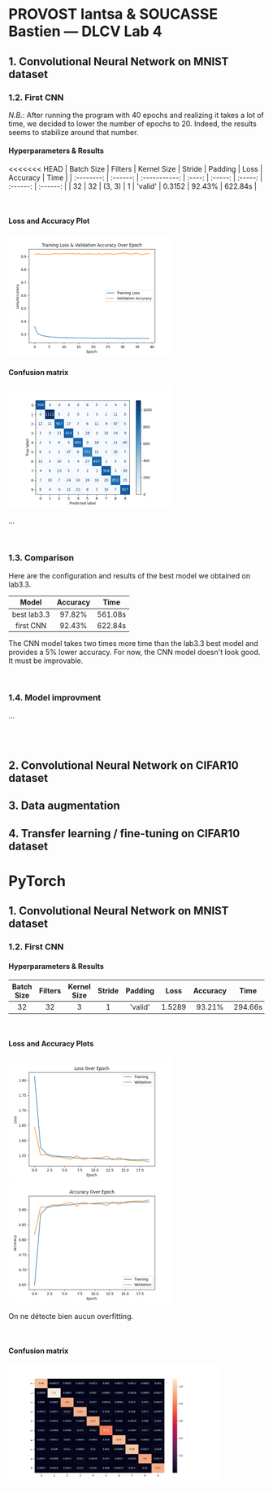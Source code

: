 # PROVOST Iantsa & SOUCASSE Bastien — DLCV Lab 4

<!-- TODO: add machine -->

## 1. Convolutional Neural Network on MNIST dataset

### 1.2. First CNN

*N.B.*: After running the program with 40 epochs and realizing it takes a lot of time, we decided to lower the number of epochs to 20. Indeed, the results seems to stabilize around that number.

#### Hyperparameters & Results

<<<<<<< HEAD
| Batch Size |  Filters |  Kernel Size  | Stride | Padding |   Loss  | Accuracy |   Time   |
| :--------: | :------: | :-----------: | :----: | :-----: | :-----: | :------: | :------: |
|     32     |    32    |    (3, 3)     |   1    | 'valid' |  0.3152 |  92.43%  |  622.84s |

<!-- temps abérant, à voir sur ton ordi -->
<!-- Results for double plots:
SUMMARY:
    - Loss: 0.3228
    - Accuracy: 0.9154
    - Training Time: 1343.11s

Results for two plots:
SUMMARY:
    - Loss: 0.3107
    - Accuracy: 0.9167
    - Training Time: 1282.95s -->

<br>

#### Loss and Accuracy Plot

<img src="plots/ex1/keras/first_model_loss_valacc_over_epoch.png" height="240" />

<br>

#### Confusion matrix

<img src="plots/ex1/keras/first_model_confusion_matrix.png" height="240" />

<br>

<!-- TODO: Comment those results -->
…

<br>

### 1.3. Comparison

Here are the configuration and results of the best model we obtained on lab3.3.

|    Model    | Accuracy |   Time   |
| :---------: | :------: | :------: |
| best lab3.3 |  97.82%  | 561.08s  |
|  first CNN  |  92.43%  | 622.84s |

<!-- temporary time, to update (also update sentence, as adapted) -->
The CNN model takes two times more time than the lab3.3 best model and provides a 5% lower accuracy. For now, the CNN model doesn't look good. It must be improvable.

<br>

### 1.4. Model improvment

…

<br><br>

## 2. Convolutional Neural Network on CIFAR10 dataset

## 3. Data augmentation

## 4. Transfer learning / fine-tuning on CIFAR10 dataset

# PyTorch

## 1. Convolutional Neural Network on MNIST dataset

### 1.2. First CNN

#### Hyperparameters & Results

| Batch Size | Filters | Kernel Size | Stride | Padding |  Loss  | Accuracy |  Time   |
| :--------: | :-----: | :---------: | :----: | :-----: | :----: | :------: | :-----: |
|     32     |   32    |      3      |   1    | 'valid' | 1.5289 |  93.21%  | 294.66s |

<br>

#### Loss and Accuracy Plots

<img src="plots/ex1/pytorch/model_1_loss.png" height="240" />
<img src="plots/ex1/pytorch/model_1_accuracy.png" height="240" />

On ne détecte bien aucun overfitting.

<br>

#### Confusion matrix

<img src="plots/ex1/pytorch/model_1_confusion_matrix.png" height="240" />
